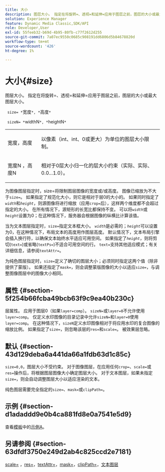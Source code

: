 ```yaml
---
title: 大小
description: 图层大小。 指定在将旋转=、透视=和延伸=应用于图层之前，图层的大小或最大图层大小。
solution: Experience Manager
feature: Dynamic Media Classic,SDK/API
role: Developer,User
exl-id: 55feeb32-b69d-4b95-80fb-c77f2612d255
source-git-commit: 7a07ec9550c0685c908191dd6806d5b84678820d
workflow-type: tm+mt
source-wordcount: '426'
ht-degree: 1%

---
```


# 大小{#size}

图层大小。 指定在将旋转=、透视=和延伸=应用于图层之前，图层的大小或最大图层大小。

` size= *`宽度`*, *`高度`*`

` sizeN= *`widthN`*, *`heightN`*`

<table id="simpletable_FBE17D736F93485AA0053BF447B4CC9F"> 
 <tr class="strow"> 
  <td class="stentry"> <p> <span class="codeph"> <span class="varname">宽度</span>，<span class="varname">高度</span> </span> </p> </td> 
  <td class="stentry"> <p>以像素（int、int、0或更大）为单位的图层大小限制。 </p> </td> 
 </tr> 
 <tr class="strow"> 
  <td class="stentry"> <p> <span class="codeph"> <span class="varname">宽度N </span>，<span class="varname">高度N </span> </span> </p> </td> 
  <td class="stentry"> <p>相对于0层大小归一化的层大小约束（实际、实际、0.0...1.0）。 </p> </td> 
 </tr> 
</table>

为图像图层指定时，size=将限制图层图像的宽度或/或高度。 图像已缩放为不大于`size=`。 如果指定了规范化大小，则它是相对于层0的大小的。 如果同时指定了&#x200B;*`width`*&#x200B;和&#x200B;*`height`*，则源图像将进行缩放（应用`crop=`后），这样两个维度都不会超过指定的大小。 在所有情况下，源矩形的长宽比都保持不变。 可以将&#x200B;*`width`*&#x200B;或&#x200B;*`height`*&#x200B;设置为0；在这种情况下，服务器会根据图像的纵横比计算该值。

当为文本图层指定时，`size=`指定文本框大小。 *`width`*&#x200B;是必需的；*`height`*&#x200B;可以设置为0，在这种情况下，布局文本的高度用作图层高度。 默认情况下，文本布局引擎会插入换行符，以确保文本始终水平适应可用空间。 如果指定了&#x200B;*`height`*，则将剪切(`text=`)或省略(`textPs=`)不适合可用空间的行。 `text=`支持其他适应模式；有关详细信息，请参阅`textAttr=`。

为纯色图层指定时，`size=`定义了确切的图层大小；必须同时指定这两个值（除非提供了蒙版）。 如果还指定了`mask=`，则会调整蒙版图像的大小以适应`size=`，与调整图像图层中的图像大小相同。

## 属性 {#section-5f254b66fcba49bcb63f9c9ea40b230c}

层属性。 应用于图层0（如果`layer=comp`）。 `sizeN=`或`layer=0`不允许使用`layer=comp`。 仅定义水印图像的目录记录中允许`sizeN=`和`layer=0`使用`layer=comp`。 在这种情况下，`sizeN`定义水印图像相对于将应用水印的复合图像的缩放比例。 如果指定了`size=`，则忽略该层的`res=`和`scale=`。 被效果层忽略。

## 默认 {#section-43d129deba6a441da66a1fdb63d1c85c}

`size=0,0`，图层大小不受约束。 对于图像图层，在应用任何`crop=`、`scale=`或`res=`操作后，将根据图层图像大小确定图层大小。 对于文本图层，如果未指定`size=`，则会自动调整图层大小以适应渲染的文本。

纯色图层需要完全指定的`size=`、`mask=`或`clipPath=`。

## 示例 {#section-d1adaddd9e0b4ca881fd8e0a7541e5d9}

查看[模板](../../../../../is-api/http-ref/image-serving-api-ref/c-http-protocol-reference/c-templates/r-example-a.md#reference-c78ea82e8a1646738e764fa6685dfbac)中的[示例A](../../../../../is-api/http-ref/image-serving-api-ref/c-http-protocol-reference/c-templates/c-templates.md#concept-3cd2d2adae0e41b2979b9640244d4d3e)。

## 另请参阅 {#section-63dfdf3750e249d2ab4c825ccd2e7181}

[scale=](../../../../../is-api/http-ref/image-serving-api-ref/c-http-protocol-reference/c-command-reference/r-is-http-scale.md#reference-098c30cea1764f189e6f7c7e400cc065) ，[res=](../../../../../is-api/http-ref/image-serving-api-ref/c-http-protocol-reference/c-command-reference/r-res.md#reference-3d6fe416801148dea0f786f2b5169e55)，[textAttr=](../../../../../is-api/http-ref/image-serving-api-ref/c-http-protocol-reference/c-command-reference/r-textattr.md#reference-ff00484fa3244286abeff34911f7ec0d)，[mask=](../../../../../is-api/http-ref/image-serving-api-ref/c-http-protocol-reference/c-command-reference/r-mask.md#reference-922254e027404fb890b850e2723ee06e)，[clipPath=](../../../../../is-api/http-ref/image-serving-api-ref/c-http-protocol-reference/c-command-reference/r-clippath.md#reference-8139b1b52dc54749b51b109521ddf83d)，[文本图层](../../../../../is-api/http-ref/image-serving-api-ref/c-http-protocol-reference/c-text-formatting/r-text-layers.md#reference-47e78cfb18134db5ab09e17af14a6a8f)
